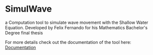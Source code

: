 # SimulWave

a Computation tool to simulate wave movement with the Shallow Water Equation. Developed by Felix Fernando for his Mathematics Bachelor's Degree final thesis

For more details check out the documentation of the tool here: [Documentation](https://simulwave.felixfern.me/)

